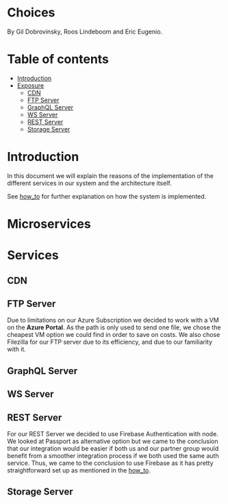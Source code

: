 # Choices

By Gil Dobrovinsky, Roos Lindeboom and Eric Eugenio.

# Table of contents

- [Introduction](#introduction)
- [Exposure](#exposing)
    - [CDN](#cdn)
    - [FTP Server](#ftp-server)
    - [GraphQL Server](#graphql-server)
    - [WS Server](#ws-server)
    - [REST Server](#rest-server)
    - [Storage Server](#storage-server)

# Introduction

In this document we will explain the reasons of the implementation of the different services in our system and the architecture itself.

See [how_to](/how_to.md) for further explanation on how the system is implemented.

# Microservices

# Services

## CDN

## FTP Server
Due to limitations on our Azure Subscription we decided to work with a VM on the **Azure Portal**. As the path is only used to send one file, we chose the cheapest VM option we could find in order to save on costs. We also chose Filezilla for our FTP server due to its efficiency, and due to our familiarity with it. 

## GraphQL Server

## WS Server

## REST Server
For our REST Server we decided to use Firebase Authentication with node. We looked at Passport as alternative option but we came to the conclusion that our integration would be easier if both us and our partner group would benefit from a smoother integration process if we both used the same auth service. Thus, we came to the conclusion to use Firebase as it has pretty straightforward set up as mentioned in the [how_to](how_to.md).

## Storage Server
